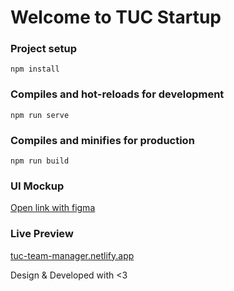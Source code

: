 # Welcome to TUC Startup

### Project setup
```
npm install
```

### Compiles and hot-reloads for development
```
npm run serve
```

### Compiles and minifies for production
```
npm run build
```


### UI Mockup
[Open link with figma](https://www.figma.com/file/PWFMjAmA8lCpVV7HfzOclM/The-Ultimate-Company?type=design&node-id=0%3A1&mode=design&t=Rvh6Gu6V79bSjJ6P-1)

### Live Preview
[tuc-team-manager.netlify.app](https://tuc-team-manager.netlify.app/)

Design & Developed with <3


